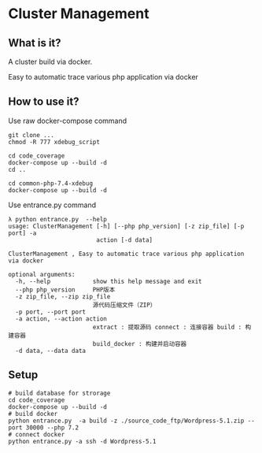 # Cluster Management

## What is it?

A cluster build via docker.

Easy to automatic trace various php application via docker

## How to use it?

Use raw docker-compose command
```shell
git clone ...
chmod -R 777 xdebug_script

cd code_coverage
docker-compose up --build -d
cd ..

cd common-php-7.4-xdebug
docker-compose up --build -d
```

Use entrance.py command

```shell
λ python entrance.py  --help
usage: ClusterManagement [-h] [--php php_version] [-z zip_file] [-p port] -a
                         action [-d data]

ClusterManagement , Easy to automatic trace various php application via docker

optional arguments:
  -h, --help            show this help message and exit
  --php php_version     PHP版本
  -z zip_file, --zip zip_file
                        源代码压缩文件（ZIP）
  -p port, --port port
  -a action, --action action
                        extract : 提取源码 connect : 连接容器 build : 构建容器
                        build_docker : 构建并启动容器
  -d data, --data data
```

## Setup

```shell
# build database for strorage
cd code_coverage
docker-compose up --build -d
# build docker 
python entrance.py  -a build -z ./source_code_ftp/Wordpress-5.1.zip --port 30000 --php 7.2 
# connect docker
python entrance.py -a ssh -d Wordpress-5.1 

```
